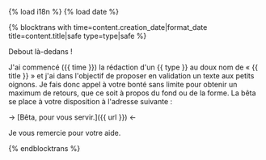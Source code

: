 {% load i18n %}
{% load date %}

{% blocktrans with time=content.creation_date|format_date title=content.title|safe type=type|safe %}

Debout là-dedans !

J'ai commencé ({{ time }}) la rédaction d'un {{ type }} au doux nom 
de « {{ title }} » et j'ai dans l'objectif de proposer en validation 
un texte aux petits oignons. Je fais donc appel à votre bonté sans 
limite pour obtenir un maximum de retours, que ce soit à propos 
du fond ou de la forme. La bêta se place à votre disposition à l'adresse 
suivante :

-> [Bêta, pour vous servir.]({{ url }}) <-

Je vous remercie pour votre aide.

{%  endblocktrans %}
